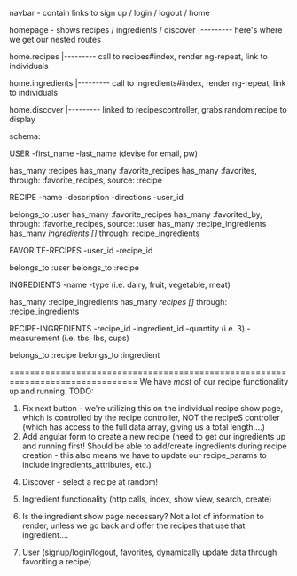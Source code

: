 navbar - contain links to sign up / login / logout / home

homepage - shows recipes / ingredients / discover
|--------- here's where we get our nested routes

home.recipes
|--------- call to recipes#index, render ng-repeat, link to individuals

home.ingredients
|--------- call to ingredients#index, render ng-repeat, link to individuals

home.discover
|--------- linked to recipescontroller, grabs random recipe to display


schema:

USER
-first_name
-last_name
(devise for email, pw)

has_many :recipes
has_many :favorite_recipes
has_many :favorites, through: :favorite_recipes, source: :recipe


RECIPE
-name
-description
-directions
-user_id

belongs_to :user
has_many :favorite_recipes
has_many :favorited_by, through: :favorite_recipes, source: :user
has_many :recipe_ingredients
has_many *ingredients []* through: recipe_ingredients


FAVORITE-RECIPES
-user_id
-recipe_id

belongs_to :user
belongs_to :recipe


INGREDIENTS
-name
-type (i.e. dairy, fruit, vegetable, meat)

has_many :recipe_ingredients
has_many *recipes []* through: :recipe_ingredients


RECIPE-INGREDIENTS
-recipe_id
-ingredient_id
-quantity (i.e. 3)
-measurement (i.e. tbs, lbs, cups)

belongs_to :recipe
belongs_to :ingredient



===============================================================================
We have *most* of our recipe functionality up and running. TODO:
1. Fix next button - we're utilizing this on the individual recipe show page, which is controlled by the recipe controller, NOT the recipeS controller (which has access to the full data array, giving us a total length....)
2. Add angular form to create a new recipe (need to get our ingredients up and running first! Should be able to add/create ingredients during recipe creation - this also means we have to update our recipe_params to include ingredients_attributes, etc.)
<!-- 3. Need to display a recipe's ingredients in /recipes/:id - need to generate ingredients serializer / recipe-ingredients serializer in order to get access to this relationship via json -->
4. Discover - select a recipe at random!

5. Ingredient functionality (http calls, index, show view, search, create)

6. Is the ingredient show page necessary? Not a lot of information to render, unless we go back and offer the recipes that use that ingredient....

7. User (signup/login/logout, favorites, dynamically update data through favoriting a recipe)
